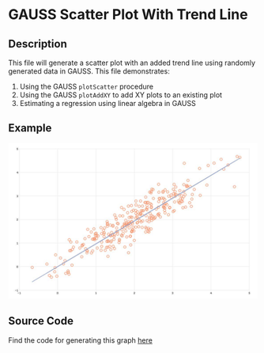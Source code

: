 # GAUSS Scatter Plot With Trend Line

## Description
This file will generate a scatter plot with an added trend line using randomly generated data in GAUSS. This file demonstrates:
1.  Using the GAUSS `plotScatter` procedure
2.  Using the GAUSS `plotAddXY` to add XY plots to an existing plot
3. Estimating a regression using linear algebra in GAUSS


## Example
![GAUSS Combined Histogram and Line Plot](scatter_trend_line_default.jpg)

## Source Code
Find the code for generating this graph [here](https://github.com/ec78/gauss-plot-library/blob/master/src/scatter_with_trend.gss)
